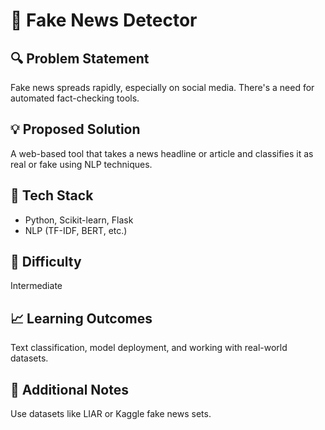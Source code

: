 # 📰 Fake News Detector

## 🔍 Problem Statement
Fake news spreads rapidly, especially on social media. There's a need for automated fact-checking tools.

## 💡 Proposed Solution
A web-based tool that takes a news headline or article and classifies it as real or fake using NLP techniques.

## 🧰 Tech Stack
- Python, Scikit-learn, Flask
- NLP (TF-IDF, BERT, etc.)

## 🎯 Difficulty
Intermediate

## 📈 Learning Outcomes
Text classification, model deployment, and working with real-world datasets.

## 📎 Additional Notes
Use datasets like LIAR or Kaggle fake news sets.
